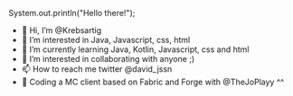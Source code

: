 System.out.println("Hello there!");
- 👋 Hi, I’m @Krebsartig
- 👀 I’m interested in Java, Javascript, css, html
- 🌱 I’m currently learning Java, Kotlin, Javascript, css and html
- 💞️ I’m interested in collaborating with anyone ;)
- 📫 How to reach me twitter @david_jssn
- 👀 Coding a  MC client based on Fabric and Forge with @TheJoPlayy ^^




